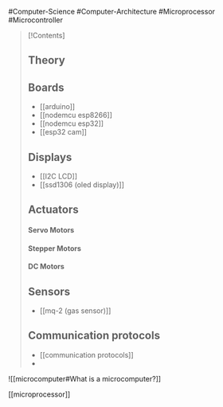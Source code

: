 #Computer-Science #Computer-Architecture #Microprocessor #Microcontroller

>[!Contents]
>## Theory
>
>## Boards
>- [[arduino]]
>- [[nodemcu esp8266]]
>- [[nodemcu esp32]]
>- [[esp32 cam]]
>## Displays
>- [[I2C LCD]]
>- [[ssd1306 (oled display)]]
>## Actuators
>#### Servo Motors
>#### Stepper Motors
>#### DC Motors
>## Sensors
>- [[mq-2 (gas sensor)]]
>## Communication protocols
>- [[communication protocols]]
>- 

![[microcomputer#What is a microcomputer?]]

[[microprocessor]]
